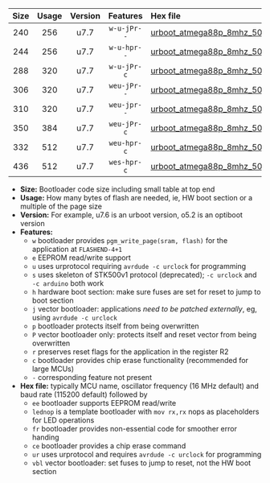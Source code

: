 |Size|Usage|Version|Features|Hex file|
|:-:|:-:|:-:|:-:|:--|
|240|256|u7.7|`w-u-jPr--`|[urboot_atmega88p_8mhz_500000bps_lednop_ur_vbl.hex](https://raw.githubusercontent.com/stefanrueger/urboot.hex/main/mcus/atmega88p/fcpu_8mhz/500000_bps/urboot_atmega88p_8mhz_500000bps_lednop_ur_vbl.hex)|
|244|256|u7.7|`w-u-hpr--`|[urboot_atmega88p_8mhz_500000bps_lednop_fr_ur.hex](https://raw.githubusercontent.com/stefanrueger/urboot.hex/main/mcus/atmega88p/fcpu_8mhz/500000_bps/urboot_atmega88p_8mhz_500000bps_lednop_fr_ur.hex)|
|288|320|u7.7|`w-u-jPr-c`|[urboot_atmega88p_8mhz_500000bps_lednop_fr_ce_ur_vbl.hex](https://raw.githubusercontent.com/stefanrueger/urboot.hex/main/mcus/atmega88p/fcpu_8mhz/500000_bps/urboot_atmega88p_8mhz_500000bps_lednop_fr_ce_ur_vbl.hex)|
|306|320|u7.7|`weu-jPr--`|[urboot_atmega88p_8mhz_500000bps_ee_lednop_ur_vbl.hex](https://raw.githubusercontent.com/stefanrueger/urboot.hex/main/mcus/atmega88p/fcpu_8mhz/500000_bps/urboot_atmega88p_8mhz_500000bps_ee_lednop_ur_vbl.hex)|
|310|320|u7.7|`weu-jpr--`|[urboot_atmega88p_8mhz_500000bps_ee_lednop_fr_ur_vbl.hex](https://raw.githubusercontent.com/stefanrueger/urboot.hex/main/mcus/atmega88p/fcpu_8mhz/500000_bps/urboot_atmega88p_8mhz_500000bps_ee_lednop_fr_ur_vbl.hex)|
|350|384|u7.7|`weu-jPr-c`|[urboot_atmega88p_8mhz_500000bps_ee_lednop_fr_ce_ur_vbl.hex](https://raw.githubusercontent.com/stefanrueger/urboot.hex/main/mcus/atmega88p/fcpu_8mhz/500000_bps/urboot_atmega88p_8mhz_500000bps_ee_lednop_fr_ce_ur_vbl.hex)|
|332|512|u7.7|`weu-hpr-c`|[urboot_atmega88p_8mhz_500000bps_ee_lednop_fr_ce_ur.hex](https://raw.githubusercontent.com/stefanrueger/urboot.hex/main/mcus/atmega88p/fcpu_8mhz/500000_bps/urboot_atmega88p_8mhz_500000bps_ee_lednop_fr_ce_ur.hex)|
|436|512|u7.7|`wes-hpr-c`|[urboot_atmega88p_8mhz_500000bps_ee_lednop_fr_ce.hex](https://raw.githubusercontent.com/stefanrueger/urboot.hex/main/mcus/atmega88p/fcpu_8mhz/500000_bps/urboot_atmega88p_8mhz_500000bps_ee_lednop_fr_ce.hex)|

- **Size:** Bootloader code size including small table at top end
- **Usage:** How many bytes of flash are needed, ie, HW boot section or a multiple of the page size
- **Version:** For example, u7.6 is an urboot version, o5.2 is an optiboot version
- **Features:**
  + `w` bootloader provides `pgm_write_page(sram, flash)` for the application at `FLASHEND-4+1`
  + `e` EEPROM read/write support
  + `u` uses urprotocol requiring `avrdude -c urclock` for programming
  + `s` uses skeleton of STK500v1 protocol (deprecated); `-c urclock` and `-c arduino` both work
  + `h` hardware boot section: make sure fuses are set for reset to jump to boot section
  + `j` vector bootloader: applications *need to be patched externally*, eg, using `avrdude -c urclock`
  + `p` bootloader protects itself from being overwritten
  + `P` vector bootloader only: protects itself and reset vector from being overwritten
  + `r` preserves reset flags for the application in the register R2
  + `c` bootloader provides chip erase functionality (recommended for large MCUs)
  + `-` corresponding feature not present
- **Hex file:** typically MCU name, oscillator frequency (16 MHz default) and baud rate (115200 default) followed by
  + `ee` bootloader supports EEPROM read/write
  + `lednop` is a template bootloader with `mov rx,rx` nops as placeholders for LED operations
  + `fr` bootloader provides non-essential code for smoother error handing
  + `ce` bootloader provides a chip erase command
  + `ur` uses urprotocol and requires `avrdude -c urclock` for programming
  + `vbl` vector bootloader: set fuses to jump to reset, not the HW boot section
